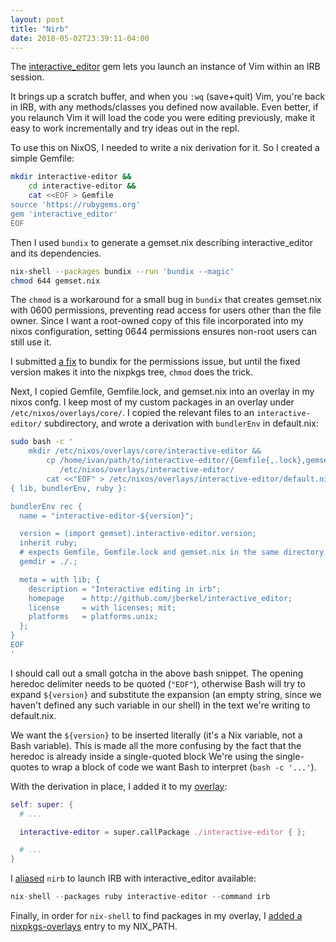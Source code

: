 ```yaml
---
layout: post
title: "Nirb"
date: 2018-05-02T23:39:11-04:00
---
```


The [interactive\_editor](https://github.com/jberkel/interactive_editor) gem lets you launch an instance of Vim within an IRB session.

It brings up a scratch buffer, and when you `:wq` (save+quit) Vim, you're back in IRB, with any methods/classes you defined now available.
Even better, if you relaunch Vim it will load the code you were editing previously, make it easy to work incrementally and try ideas out in the repl.

To use this on NixOS, I needed to write a nix derivation for it.
So I created a simple Gemfile:
``` sh
mkdir interactive-editor &&
    cd interactive-editor &&
    cat <<EOF > Gemfile
source 'https://rubygems.org'
gem 'interactive_editor'
EOF
```
Then I used `bundix` to generate a gemset.nix describing interactive\_editor and its dependencies.
```sh
nix-shell --packages bundix --run 'bundix --magic'
chmod 644 gemset.nix
```
The `chmod` is a workaround for a small bug in `bundix` that creates gemset.nix with 0600 permissions, preventing read access for users other than the file owner.
Since I want a root-owned copy of this file incorporated into my nixos configuration, setting 0644 permissions ensures non-root users can still use it.

I submitted [a fix](https://github.com/manveru/bundix/pull/29) to bundix for the permissions issue, but until the fixed version makes it into the nixpkgs tree, `chmod` does the trick.

Next, I copied Gemfile, Gemfile.lock, and gemset.nix into an overlay in my nixos confg.
I keep most of my custom packages in an overlay under `/etc/nixos/overlays/core/`.
I copied the relevant files to an `interactive-editor/` subdirectory, and wrote a derivation with `bundlerEnv` in default.nix:
```sh
sudo bash -c '
    mkdir /etc/nixos/overlays/core/interactive-editor &&
        cp /home/ivan/path/to/interactive-editor/{Gemfile{,.lock},gemset.nix} \
           /etc/nixos/overlays/interactive-editor/
        cat <<"EOF" > /etc/nixos/overlays/interactive-editor/default.nix
{ lib, bundlerEnv, ruby }:

bundlerEnv rec {
  name = "interactive-editor-${version}";

  version = (import gemset).interactive-editor.version;
  inherit ruby;
  # expects Gemfile, Gemfile.lock and gemset.nix in the same directory
  gemdir = ./.;

  meta = with lib; {
    description = "Interactive editing in irb";
    homepage    = http://github.com/jberkel/interactive_editor;
    license     = with licenses; mit;
    platforms   = platforms.unix;
  };
}
EOF
'
```
I should call out a small gotcha in the above bash snippet. The opening heredoc delimiter needs to be quoted (`"EOF"`), otherwise Bash will try to expand `${version}` and substitute the expansion (an empty string, since we haven't defined any such variable in our shell) in the text we're writing to default.nix.

We want the `${version}` to be inserted literally (it's a Nix variable, not a Bash variable).
This is made all the more confusing by the fact that the heredoc is already inside a single-quoted block
We're using the single-quotes to wrap a block of code we want Bash to interpret (`bash -c '...'`).

With the derivation in place, I added it to my [overlay](https://github.com/ivanbrennan/nixbox/blob/91f8f3b12f167fbae1643ee8ba559dffc556e089/overlays/core/default.nix#L4):
```nix
self: super: {
  # ...

  interactive-editor = super.callPackage ./interactive-editor { };

  # ...
}
```
I [aliased](https://github.com/ivanbrennan/nixbox/commit/f63c0a6c873958bef9e13b5c117ada60e4e92442) `nirb` to launch IRB with interactive\_editor available:
```nix
nix-shell --packages ruby interactive-editor --command irb
```
Finally, in order for `nix-shell` to find packages in my overlay, I [added a nixpkgs-overlays](https://github.com/ivanbrennan/nixbox/blob/91f8f3b12f167fbae1643ee8ba559dffc556e089/configuration.nix#L46) entry to my NIX_PATH.
